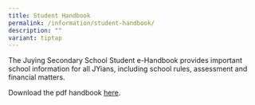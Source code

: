 ```yaml
---
title: Student Handbook
permalink: /information/student-handbook/
description: ""
variant: tiptap
---
```

<p>The Juying Secondary School Student e-Handbook provides important school
information for all JYians, including school rules, assessment and financial
matters.</p>
<p>Download the pdf handbook&nbsp;<a href="/files/JuYing_SEC_Student_HB_2024_120871_v7_final_copy.pdf" rel="noopener noreferrer nofollow" target="_blank">here</a>.</p>